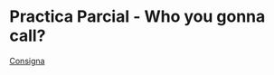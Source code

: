 # Practica Parcial - Who you gonna call?
[Consigna](https://docs.google.com/document/d/1GBORNTd2fujNy0Zs6v7AKXxRmC9wVICX2Y-pr7d1PwE/edit#heading=h.gjdgxs)